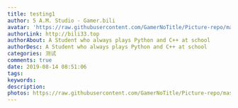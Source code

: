 ```yaml
---
title: testing1
author: 5 A.M. Studio - Gamer.bili
avatar: 'https://raw.githubusercontent.com/GamerNoTitle/Picture-repo/master/AboutMe/Logo.png'
authorLink: http://bili33.top
authorAbout: A Student who always plays Python and C++ at school
authorDesc: A Student who always plays Python and C++ at school
categories: 测试
comments: true
date: 2019-08-14 08:51:06
tags:
keywords:
description:
photos: https://raw.githubusercontent.com/GamerNoTitle/Picture-repo/master/Top-img/NEKO-Hackers.jpg
---
```

